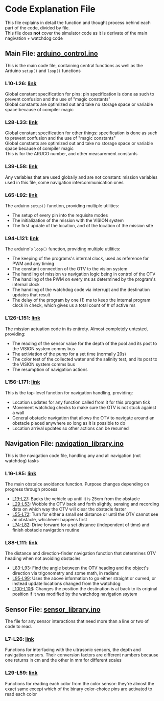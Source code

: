 # Code Explanation File
This file explains in detail the function and thought process behind each part of the code, divided by file.  
This file does **not** cover the simulator code as it is derivate of the main nagivation + watchdog code

## Main File: [arduino_control.ino](https://github.com/aswisdak/otterworldly_otv_2022/blob/main/arduino_control/arduino_control.ino)
This is the main code file, containing central functions as well as the Arduino `setup()` and `loop()` functions  

### L10-L26: [link](https://github.com/aswisdak/otterworldly_otv_2022/blob/fb40f81672afec5c19dae8134dbc77c88fe8fd98/arduino_control/arduino_control.ino#L10-L26)
Global constant specification for pins: pin specification is done as such to prevent confusion and the use of "magic constants"  
Global constants are optimized out and take no storage space or variable space because of compiler magic

### L28-L33: [link](https://github.com/aswisdak/otterworldly_otv_2022/blob/fb40f81672afec5c19dae8134dbc77c88fe8fd98/arduino_control/arduino_control.ino#L28-L33)
Global constant specification for other things: specification is done as such to prevent confusion and the use of "magic constants"  
Global constants are optimized out and take no storage space or variable space because of compiler magic  
This is for the ARUCO number, and other measurement constants

### L39-L58: [link](https://github.com/aswisdak/otterworldly_otv_2022/blob/fb40f81672afec5c19dae8134dbc77c88fe8fd98/arduino_control/arduino_control.ino#L39-L58)
Any variables that are used globally and are not constant: mission variables used in this file, some navigation intercommunication ones

### L65-L92: [link](https://github.com/aswisdak/otterworldly_otv_2022/blob/fb40f81672afec5c19dae8134dbc77c88fe8fd98/arduino_control/arduino_control.ino#L65-L92)
The arduino `setup()` function, providing multiple utilities:
 - The setup of every pin into the requisite modes
 - The initialization of the mission with the VISION system
 - The first update of the location, and of the location of the mission site

### L94-L121: [link](https://github.com/aswisdak/otterworldly_otv_2022/blob/fb40f81672afec5c19dae8134dbc77c88fe8fd98/arduino_control/arduino_control.ino#L94-L121)
The arduino's `loop()` function, providing multiple utilities:
 - The keeping of the programs's internal clock, used as reference for PWM and any timing
 - The constant connection of the OTV to the vision system
 - The handling of mission vs navigation logic being in control of the OTV
 - The handling of the PWM on every ms as determined by the program's internal clock
 - The handling of the watchdog code via interrupt and the destination updates that result
 - The delay of the program by one (1) ms to keep the internal program clock in check, which gives us a total count of # of active ms

### L126-L151: [link](https://github.com/aswisdak/otterworldly_otv_2022/blob/fb40f81672afec5c19dae8134dbc77c88fe8fd98/arduino_control/arduino_control.ino#L126-L151)
The mission actuation code in its entirety. Almost completely untested, providing:
 - The reading of the sensor value for the depth of the pool and its post to the VISION system comms bus
 - The activiation of the pump for a set time (normally 20s)
 - The color test of the collected water and the salinity test, and its post to the VISION system comms bus
 - The resumption of navigation actions

### L156-L171: [link](https://github.com/aswisdak/otterworldly_otv_2022/blob/fb40f81672afec5c19dae8134dbc77c88fe8fd98/arduino_control/arduino_control.ino#L156-L171)
This is the top-level function for navigation handling, providing:
 - Location updates for any function called from it for this program tick
 - Movement watchdog checks to make sure the OTV is not stuck against a wall
 - General obstacle navigation that allows the OTV to navigate around an obstacle placed anywhere so long as it is possible to do
 - Location arrival updates so other actions can be resumed


## Navigation File: [navigation_library.ino](https://github.com/aswisdak/otterworldly_otv_2022/blob/main/arduino_control/navigation_library.ino)
This is the navigation code file, handling any and all navigation (not watchdog) tasks

### L16-L85: [link](https://github.com/aswisdak/otterworldly_otv_2022/blob/fb40f81672afec5c19dae8134dbc77c88fe8fd98/arduino_control/navigation_library.ino#L16-L85)
The main obstalce avoidance function. Purpose changes depending on progress through process
 - [L19-L27](https://github.com/aswisdak/otterworldly_otv_2022/blob/fb40f81672afec5c19dae8134dbc77c88fe8fd98/arduino_control/navigation_library.ino#L19-L27): Backs the vehicle up until it is 25cm from the obstacle
 - [L29-L53](https://github.com/aswisdak/otterworldly_otv_2022/blob/fb40f81672afec5c19dae8134dbc77c88fe8fd98/arduino_control/navigation_library.ino#L29-L53): Wobble the OTV back and forth slightly, sensing and recording data on which way the OTV will clear the obstacle faster
 - [L55-L72](https://github.com/aswisdak/otterworldly_otv_2022/blob/fb40f81672afec5c19dae8134dbc77c88fe8fd98/arduino_control/navigation_library.ino#L55-L72): Turn for either a small set distance or until the OTV cannot see an obstacle, whichever happens first
 - [L74-L82](https://github.com/aswisdak/otterworldly_otv_2022/blob/fb40f81672afec5c19dae8134dbc77c88fe8fd98/arduino_control/navigation_library.ino#L74-L82): Drive forward for a set distance (independent of time) and finish obstacle navigation routine

### L88-L111: [link](https://github.com/aswisdak/otterworldly_otv_2022/blob/fb40f81672afec5c19dae8134dbc77c88fe8fd98/arduino_control/navigation_library.ino#L88-L111)
The distance and direction-finder navigation function that determines OTV heading when not avoiding obstacles
 - [L83-L93](https://github.com/aswisdak/otterworldly_otv_2022/blob/fb40f81672afec5c19dae8134dbc77c88fe8fd98/arduino_control/navigation_library.ino#L89-L93): Find the angle between the OTV heading and the object's direction via trigonometry and some math, in radians
 - [L95-L99](https://github.com/aswisdak/otterworldly_otv_2022/blob/fb40f81672afec5c19dae8134dbc77c88fe8fd98/arduino_control/navigation_library.ino#L95-L99): Uses the above information to go either straight or curved, or instead update locations changed from the watchdog
 - [L100-L106](https://github.com/aswisdak/otterworldly_otv_2022/blob/fb40f81672afec5c19dae8134dbc77c88fe8fd98/arduino_control/navigation_library.ino#L100-L106): Changes the position the destination is at back to its original position if it was modified by the watchdog navigation ssytem





## Sensor File: [sensor_library.ino](https://github.com/aswisdak/otterworldly_otv_2022/blob/main/arduino_control/sensor_library.ino)
The file for any sensor interactions that need more than a line or two of code to read.

### L7-L26: [link](https://github.com/aswisdak/otterworldly_otv_2022/blob/89b3c797a822b9166d40c39ab6ad2cb555bd4ed8/arduino_control/sensor_library.ino#L7-L26)
Functions for interfacing with the ultrasonic sensors, the depth and navigation sensors. Their conversion factors are different numbers because one returns in cm and the other in mm for different scales

### L29-L59: [link](https://github.com/aswisdak/otterworldly_otv_2022/blob/89b3c797a822b9166d40c39ab6ad2cb555bd4ed8/arduino_control/sensor_library.ino#L29-L59)
Functions for reading each color from the color sensor: they're almost the exact same except which of the binary color-choice pins are activated to read each color
